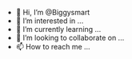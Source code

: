 - 👋 Hi, I’m @Biggysmart
- 👀 I’m interested in ...
- 🌱 I’m currently learning ...
- 💞️ I’m looking to collaborate on ...
- 📫 How to reach me ...

<!---
Biggysmart/Biggysmart is a ✨ special ✨ repository because its `README.md` (this file) appears on your GitHub profile.
You can click the Preview link to take a look at your changes.
--->
